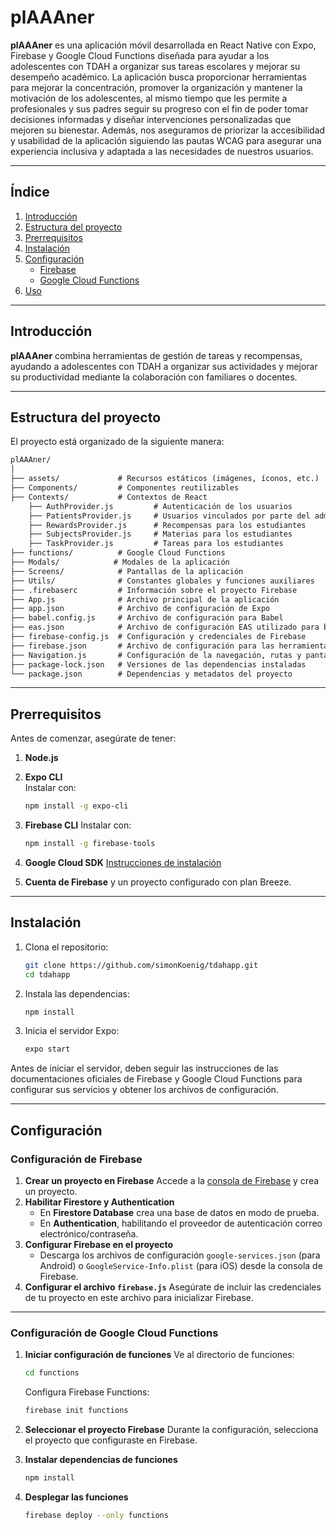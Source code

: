 # plAAAner

**plAAAner** es una aplicación móvil desarrollada en React Native con Expo, Firebase y Google Cloud Functions diseñada para ayudar a los adolescentes con TDAH a organizar sus tareas escolares y mejorar su desempeño académico. La aplicación busca proporcionar herramientas para mejorar la concentración, promover la organización y mantener la motivación de los adolescentes, al mismo tiempo que les permite a profesionales y sus padres seguir su progreso con el fin de poder tomar decisiones informadas y diseñar intervenciones personalizadas que mejoren su bienestar. Además, nos aseguramos de priorizar la accesibilidad y usabilidad de la aplicación siguiendo las pautas WCAG para asegurar una experiencia inclusiva y adaptada a las necesidades de nuestros usuarios.

---

## Índice

1. [Introducción](#introducción)
2. [Estructura del proyecto](#estructura-del-proyecto)
3. [Prerrequisitos](#prerrequisitos)
4. [Instalación](#instalación)
5. [Configuración](#configuración)
   - [Firebase](#configuración-de-firebase)
   - [Google Cloud Functions](#configuración-de-google-cloud-functions)
6. [Uso](#uso)

---

## Introducción

**plAAAner** combina herramientas de gestión de tareas y recompensas, ayudando a adolescentes con TDAH a organizar sus actividades y mejorar su productividad mediante la colaboración con familiares o docentes.

---

## Estructura del proyecto

El proyecto está organizado de la siguiente manera:

```markdown
plAAAner/
│
├── assets/             # Recursos estáticos (imágenes, íconos, etc.)
├── Components/         # Componentes reutilizables
├── Contexts/           # Contextos de React
	├── AuthProvider.js		    # Autenticación de los usuarios
	├── PatientsProvider.js		# Usuarios vinculados por parte del administrador
	├── RewardsProvider.js		# Recompensas para los estudiantes
	├── SubjectsProvider.js		# Materias para los estudiantes
	├── TaskProvider.js		    # Tareas para los estudiantes
├── functions/          # Google Cloud Functions
├── Modals/			   # Modales de la aplicación
├── Screens/            # Pantallas de la aplicación
├── Utils/              # Constantes globales y funciones auxiliares
├── .firebaserc         # Información sobre el proyecto Firebase
├── App.js              # Archivo principal de la aplicación
├── app.json            # Archivo de configuración de Expo
├── babel.config.js     # Archivo de configuración para Babel
├── eas.json            # Archivo de configuración EAS utilizado para buildear la aplicación
├── firebase-config.js  # Configuración y credenciales de Firebase
├── firebase.json       # Archivo de configuración para las herramientas de Firebase CLI
├── Navigation.js       # Configuración de la navegación, rutas y pantallas
├── package-lock.json   # Versiones de las dependencias instaladas
└── package.json        # Dependencias y metadatos del proyecto
```



---

## Prerrequisitos

Antes de comenzar, asegúrate de tener:

1. **Node.js**
   
2. **Expo CLI**  
   Instalar con:
   
   ```bash
   npm install -g expo-cli
   ```
   
3. **Firebase CLI**
    Instalar con:

   ```bash
   npm install -g firebase-tools
   ```

4. **Google Cloud SDK**
    [Instrucciones de instalación](https://cloud.google.com/sdk/docs/install)

5. **Cuenta de Firebase** y un proyecto configurado con plan Breeze.

------

## Instalación

1. Clona el repositorio:

   ```bash
   git clone https://github.com/simonKoenig/tdahapp.git
   cd tdahapp
   ```

2. Instala las dependencias:

   ```bash
   npm install
   ```

3. Inicia el servidor Expo:

   ```bash
   expo start
   ```

Antes de iniciar el servidor, deben seguir las instrucciones de las documentaciones oficiales de Firebase y Google Cloud Functions para configurar sus servicios y obtener los archivos de configuración.

------

## Configuración

### Configuración de Firebase

1. **Crear un proyecto en Firebase**
    Accede a la [consola de Firebase](https://console.firebase.google.com/) y crea un proyecto.
2. **Habilitar Firestore y Authentication**
   - En **Firestore Database** crea una base de datos en modo de prueba.
   - En **Authentication**, habilitando el proveedor de autenticación correo electrónico/contraseña.
3. **Configurar Firebase en el proyecto**
   - Descarga los archivos de configuración `google-services.json` (para Android) o `GoogleService-Info.plist` (para iOS) desde la consola de Firebase.
4. **Configurar el archivo `firebase.js`**
    Asegúrate de incluir las credenciales de tu proyecto en este archivo para inicializar Firebase.

------

### Configuración de Google Cloud Functions

1. **Iniciar configuración de funciones**
    Ve al directorio de funciones:

   ```bash
   cd functions
   ```

   Configura Firebase Functions:

   ```bash
   firebase init functions
   ```

2. **Seleccionar el proyecto Firebase**
    Durante la configuración, selecciona el proyecto que configuraste en Firebase.

3. **Instalar dependencias de funciones**

   ```bash
   npm install
   ```

4. **Desplegar las funciones**

   ```bash
   firebase deploy --only functions
   ```
